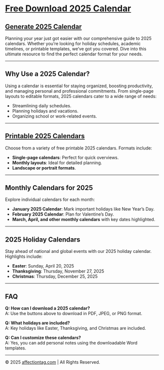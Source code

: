 # [Free Download 2025 Calendar](https://affectiontag.com/)
## [Generate 2025 Calendar](https://amitabhsarkar.github.io/github)
Planning your year just got easier with our comprehensive guide to 2025 calendars. Whether you’re looking for holiday schedules, academic timelines, or printable templates, we’ve got you covered. Dive into this ultimate resource to find the perfect calendar format for your needs.

---

## Why Use a 2025 Calendar?

Using a calendar is essential for staying organized, boosting productivity, and managing personal and professional commitments. From single-page layouts to editable formats, 2025 calendars cater to a wide range of needs:

- Streamlining daily schedules.
- Planning holidays and vacations.
- Organizing school or work-related events.

---

## [Printable 2025 Calendars](https://affectiontag.com/printable/calendar/free-2025-dinosaur-calendar)

Choose from a variety of free printable 2025 calendars. Formats include:

- **Single-page calendars**: Perfect for quick overviews.
- **Monthly layouts**: Ideal for detailed planning.
- **Landscape or portrait formats**.

---

## Monthly Calendars for 2025

Explore individual calendars for each month:

- **January 2025 Calendar**: Mark important holidays like New Year’s Day.
- **February 2025 Calendar**: Plan for Valentine’s Day.
- **March, April, and other monthly calendars** with key dates highlighted.

---

## 2025 Holiday Calendars

Stay ahead of national and global events with our 2025 holiday calendar. Highlights include:

- **Easter**: Sunday, April 20, 2025
- **Thanksgiving**: Thursday, November 27, 2025
- **Christmas**: Thursday, December 25, 2025

---

## FAQ

**Q: How can I download a 2025 calendar?**  
A: Use the buttons above to download in PDF, JPEG, or PNG format.

**Q: What holidays are included?**  
A: Key holidays like Easter, Thanksgiving, and Christmas are included.

**Q: Can I customize these calendars?**  
A: Yes, you can add personal notes using the downloadable Word templates.

---

© 2025 [affectiontag.com](https://affectiontag.com) | All Rights Reserved.
